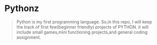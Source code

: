 # Pythonz
>Python is my first programming language.
>So,in this repo, I will keep the track of first few(beginner friendly) projects of PYTHON.
>it will include small games,mini functioning projects,and general coding assignment.
